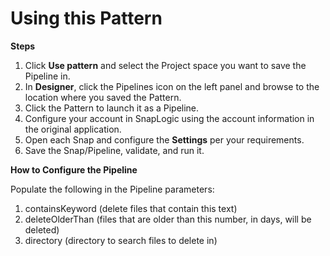 # Using this Pattern

**Steps**

1. Click **Use pattern** and select the Project space you want to save the Pipeline in.
2. In **Designer**, click the Pipelines icon on the left panel and browse to the location where you saved the Pattern.
3. Click the Pattern to launch it as a Pipeline.
4. Configure your account in SnapLogic using the account information in the original application.
5. Open each Snap and configure the **Settings** per your requirements.
6. Save the Snap/Pipeline, validate, and run it.

**How to Configure the Pipeline**

Populate the following in the Pipeline parameters:

1. containsKeyword (delete files that contain this text)
2. deleteOlderThan (files that are older than this number, in days, will be deleted)
3. directory (directory to search files to delete in)
